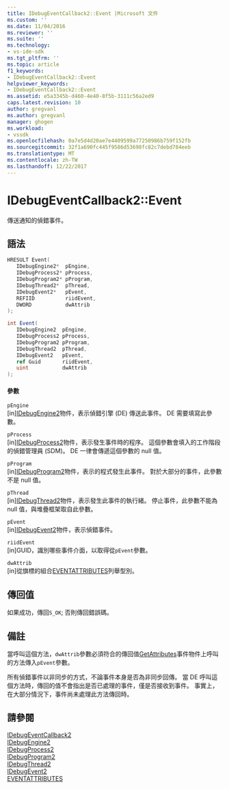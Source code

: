 ```yaml
---
title: IDebugEventCallback2::Event |Microsoft 文件
ms.custom: ''
ms.date: 11/04/2016
ms.reviewer: ''
ms.suite: ''
ms.technology:
- vs-ide-sdk
ms.tgt_pltfrm: ''
ms.topic: article
f1_keywords:
- IDebugEventCallback2::Event
helpviewer_keywords:
- IDebugEventCallback2::Event
ms.assetid: e5a3345b-d460-4e40-8f5b-3111c56a2ed9
caps.latest.revision: 10
author: gregvanl
ms.author: gregvanl
manager: ghogen
ms.workload:
- vssdk
ms.openlocfilehash: 0a7e5d4d20ae7e4409599a77250986b759f152fb
ms.sourcegitcommit: 32f1a690fc445f9586d53698fc82c7debd784eeb
ms.translationtype: MT
ms.contentlocale: zh-TW
ms.lasthandoff: 12/22/2017
---
```

# <a name="idebugeventcallback2event"></a>IDebugEventCallback2::Event
傳送通知的偵錯事件。  
  
## <a name="syntax"></a>語法  
  
```cpp  
HRESULT Event(   
   IDebugEngine2*  pEngine,  
   IDebugProcess2* pProcess,  
   IDebugProgram2* pProgram,  
   IDebugThread2*  pThread,  
   IDebugEvent2*   pEvent,  
   REFIID          riidEvent,  
   DWORD           dwAttrib  
);  
```  
  
```csharp  
int Event(   
   IDebugEngine2  pEngine,  
   IDebugProcess2 pProcess,  
   IDebugProgram2 pProgram,  
   IDebugThread2  pThread,  
   IDebugEvent2   pEvent,  
   ref Guid       riidEvent,  
   uint           dwAttrib  
);  
```  
  
#### <a name="parameters"></a>參數  
 `pEngine`  
 [in][IDebugEngine2](../../../extensibility/debugger/reference/idebugengine2.md)物件，表示偵錯引擎 (DE) 傳送此事件。 DE 需要填寫此參數。  
  
 `pProcess`  
 [in][IDebugProcess2](../../../extensibility/debugger/reference/idebugprocess2.md)物件，表示發生事件時的程序。 這個參數會填入的工作階段的偵錯管理員 (SDM)。 DE 一律會傳遞這個參數的 null 值。  
  
 `pProgram`  
 [in][IDebugProgram2](../../../extensibility/debugger/reference/idebugprogram2.md)物件，表示的程式發生此事件。 對於大部分的事件，此參數不是 null 值。  
  
 `pThread`  
 [in][IDebugThread2](../../../extensibility/debugger/reference/idebugthread2.md)物件，表示發生此事件的執行緒。 停止事件，此參數不能為 null 值，與堆疊框架取自此參數。  
  
 `pEvent`  
 [in][IDebugEvent2](../../../extensibility/debugger/reference/idebugevent2.md)物件，表示偵錯事件。  
  
 `riidEvent`  
 [in]GUID，識別哪些事件介面，以取得從`pEvent`參數。  
  
 `dwAttrib`  
 [in]從旗標的組合[EVENTATTRIBUTES](../../../extensibility/debugger/reference/eventattributes.md)列舉型別。  
  
## <a name="return-value"></a>傳回值  
 如果成功，傳回`S_OK`; 否則傳回錯誤碼。  
  
## <a name="remarks"></a>備註  
 當呼叫這個方法，`dwAttrib`參數必須符合的傳回值[GetAttributes](../../../extensibility/debugger/reference/idebugevent2-getattributes.md)事件物件上呼叫的方法傳入`pEvent`參數。  
  
 所有偵錯事件以非同步的方式，不論事件本身是否為非同步回傳。 當 DE 呼叫這個方法時，傳回的值不會指出是否已處理的事件，僅是否接收到事件。 事實上，在大部分情況下，事件尚未處理此方法傳回時。  
  
## <a name="see-also"></a>請參閱  
 [IDebugEventCallback2](../../../extensibility/debugger/reference/idebugeventcallback2.md)   
 [IDebugEngine2](../../../extensibility/debugger/reference/idebugengine2.md)   
 [IDebugProcess2](../../../extensibility/debugger/reference/idebugprocess2.md)   
 [IDebugProgram2](../../../extensibility/debugger/reference/idebugprogram2.md)   
 [IDebugThread2](../../../extensibility/debugger/reference/idebugthread2.md)   
 [IDebugEvent2](../../../extensibility/debugger/reference/idebugevent2.md)   
 [EVENTATTRIBUTES](../../../extensibility/debugger/reference/eventattributes.md)